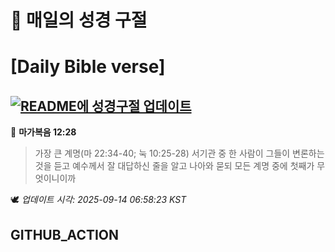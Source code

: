 # 🙏 매일의 성경 구절
# [Daily Bible verse]
## [![README에 성경구절 업데이트](https://github.com/DONGSUKA/first_test/actions/workflows/update-readme-bible.yml/badge.svg)](https://github.com/DONGSUKA/first_test/actions/workflows/update-readme-bible.yml)
<!-- START_BIBLE_VERSE -->
📖 **마가복음 12:28**
> 가장 큰 계명(마 22:34-40; 눅 10:25-28) 서기관 중 한 사람이 그들이 변론하는 것을 듣고 예수께서 잘 대답하신 줄을 알고 나아와 묻되 모든 계명 중에 첫째가 무엇이니이까

🕊️ _업데이트 시각: 2025-09-14 06:58:23 KST_
  <!-- END_BIBLE_VERSE -->
## GITHUB_ACTION
